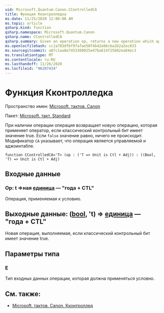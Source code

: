 ```yaml
---
uid: Microsoft.Quantum.Canon.CControlledCA
title: Функция Кконтролледка
ms.date: 11/25/2020 12:00:00 AM
ms.topic: article
qsharp.kind: function
qsharp.namespace: Microsoft.Quantum.Canon
qsharp.name: CControlledCA
qsharp.summary: Given an operation op, returns a new operation which applies the op if a classical control bit is true. If `false`, nothing happens. The modifier `CA` indicates that the operation is controllable and adjointable.
ms.openlocfilehash: cc1a783dfbf97afae50f4b42e66cba2b2a2ec833
ms.sourcegitcommit: a87c1aa8e7453360025e47ba614f25b02ea84ec3
ms.translationtype: MT
ms.contentlocale: ru-RU
ms.lasthandoff: 11/26/2020
ms.locfileid: "96207434"
---
```

# <a name="ccontrolledca-function"></a>Функция Кконтролледка

Пространство имен: [Microsoft. тактов. Canon](xref:Microsoft.Quantum.Canon)

Пакет: [Microsoft. такт. Standard](https://nuget.org/packages/Microsoft.Quantum.Standard)


При наличии операции операция возвращает новую операцию, которая применяет оператор, если классический контрольный бит имеет значение true. Если `false` значение равно, ничего не происходит.
Модификатор `CA` указывает, что операция является управляемой и аджоинтабле.

```qsharp
function CControlledCA<'T> (op : ('T => Unit is Ctl + Adj)) : ((Bool, 'T) => Unit is Ctl + Adj)
```


## <a name="input"></a>Входные данные

### <a name="op--t--unit--is-adj--ctl"></a>Op: t =>ная [единица](xref:microsoft.quantum.lang-ref.unit)  — "года + CTL"

Операция, применяемая к условию.



## <a name="output--boolt--unit--is-adj--ctl"></a>Выходные данные: ([bool](xref:microsoft.quantum.lang-ref.bool), 't) => [единица](xref:microsoft.quantum.lang-ref.unit)  — "года + CTL"

Новая операция, выполняемая, если классический контрольный бит имеет значение true.

## <a name="type-parameters"></a>Параметры типа

### <a name="t"></a>Е

Тип входных данных операции, которая должна применяться условно.

## <a name="see-also"></a>См. также:

- [Microsoft. тактов. Canon. Кконтроллед](xref:Microsoft.Quantum.Canon.CControlled)